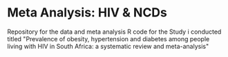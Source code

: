 # Meta Analysis: HIV & NCDs
Repository for the data and meta analysis R code for the Study i conducted titled "Prevalence of obesity, hypertension and diabetes among people living with HIV in South Africa: a systematic review and meta-analysis"


